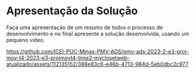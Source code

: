 # Apresentação da Solução

Faça uma apresentação de um resumo de todos o processo de desenvolvimento e no final apresente a solução desenvolvida, usando um pequeno vídeo.


https://github.com/ICEI-PUC-Minas-PMV-ADS/pmv-ads-2023-2-e3-proj-mov-t4-2023-e3-projmovt4-time2-myclosetweb-atualizado/assets/112135152/388e83c6-e46b-4713-984d-5eb0dbc2c977

